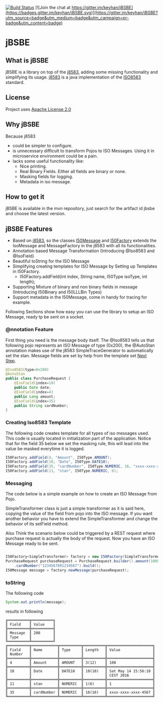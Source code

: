 [![Build Status](https://travis-ci.org/keyhan/jBSBE.svg?branch=master)](https://travis-ci.org/keyhan/jBSBE)
[![Join the chat at https://gitter.im/keyhan/jBSBE](https://badges.gitter.im/keyhan/jBSBE.svg)](https://gitter.im/keyhan/jBSBE?utm_source=badge&utm_medium=badge&utm_campaign=pr-badge&utm_content=badge)
# jBSBE
## What is jBSBE

jBSBE is a library on top of the [j8583](https://github.com/chochos/j8583), adding some missing functionality and simplifying its usage.  [j8583](https://github.com/chochos/j8583) is a java implementation of the [ISO8583](https://en.wikipedia.org/wiki/ISO_8583) standard.

License
----------------
Project uses [Apache License 2.0](LICENSE)

## Why jBSBE
Because j8583
- could be simpler to configure.
- is unnecessary difficult to transform Pojos to ISO Messages. Using it in microservice environment could be a pain.
- lacks some useful functionality like:
  - Nice printing.
  - Real Binary Fields. Either all fields are binary or none.
  - Masking fields for logging.
  - Metadata in iso message.

## How to get it

jBSBE is available in the mvn repository, just search for the artifact id jbsbe and choose the latest version.

## jBSBE Features
- Based on  [j8583](https://github.com/chochos/j8583), so the classes [I50Message](src/main/java/org/mashad/jbsbe/iso/I50Message.java) and [I50Factory](src/main/java/org/mashad/jbsbe/iso/I50Factory.java) extends the IsoMessage and MessageFactory in the j8583 with all its functionalities.
- Annotation based Message Transformation (Introducing @Iso8583 and @IsoField)
- Beautiful toString for the ISO Message
- Simplifying creating templates for ISO Message by Setting up Templates in I50Factory.
  - I50Factory.addField(int index, String name, I50Type isoType, int length);
- Supporting Mixture of binary and non binary fields in message (Introducing I50Binary and I50LLLBin Types)
- Support metadata in the I50Message, come in handy for tracing for example.

Following Sections show how easy you can use the library to setup an ISO Message, ready tp be sent on a socket.

### @nnotation Feature
First thing you need is the message body itself. The @Iso8583 tells us that following pojo represents an ISO Message of type (0x200), the @AutoStan annotation makes use of the j8583 SimpleTraceGenerator to automatically set the stan. Message fields are set by help from the template set [Next Step](#creating-iso8583-template).
```java
@Iso8583(type=0x200)
@AutoStan
public class PurchaseRequest {
	@IsoField(index=10)
	public Date date;
	@IsoField(index=4)
	public Long amount;
	@IsoField(index=35)
	public String cardNumber;
}
```

### Creating Iso8583 Template
The following code creates template for all types of iso messages used. This code is usually located in initialization part of the application. Notice that for the field 35 below we set the masking rule, this will lead into the value be masked everytime it is logged.
```java
I50Factory.addField(4, "Amount", I50Type.AMOUNT);
I50Factory.addField(10, "Date", I50Type.DATE10);
I50Factory.addField(35, "cardNumber", I50Type.NUMERIC, 16, "xxxx-xxxx-xxxx-####");
I50Factory.addField(11, "stan", I50Type.NUMERIC, 6);

```

### Messaging
The code below is a simple example on how to create an ISO Message from Pojo.

SimpleTransformer class is just a simple transformer as it is said here, copying the value of the field from pojo into the ISO message. If you want another behavior you have to extend the SimpleTransformer and change the behavior of its setField method.

Also Think the scenario below could be triggered by a REST request where purchase request is actually the body of the request. Now you have an ISO Message ready to be sent.

```java

I50Factory<SimpleTransformer> factory = new I50Factory(SimpleTransformer.class);
PurchaseRequest purchaseRequest = PurchaseRequest.builder().amount(100L).date(new Date())
	.cardNumber("1234567891234567").build();
I50Message message = factory.newMessage(purchaseRequest);
```

### toString
The following code
```java
System.out.println(message);
```
results in following
```
╔══════════╦══════════╗
║ Field    ║ Value    ║
╠══════════╬══════════╣
║ Message  ║ 200      ║
║ Type     ║          ║
╚══════════╩══════════╝
╔══════════╦════════════╦══════════╦══════════╦═════════════════════╗
║ Field    ║ Name       ║ Type     ║ Length   ║ Value               ║
║ Number   ║            ║          ║          ║                     ║
╠══════════╬════════════╬══════════╬══════════╬═════════════════════╣
║ 4        ║ Amount     ║ AMOUNT   ║ 3(12)    ║ 100                 ║
╠══════════╬════════════╬══════════╬══════════╬═════════════════════╣
║ 10       ║ Date       ║ DATE10   ║ 10(10)   ║ Sat May 14 15:56:10 ║
║          ║            ║          ║          ║ CEST 2016           ║
╠══════════╬════════════╬══════════╬══════════╬═════════════════════╣
║ 11       ║ stan       ║ NUMERIC  ║ 1(6)     ║ 1                   ║
╠══════════╬════════════╬══════════╬══════════╬═════════════════════╣
║ 35       ║ cardNumber ║ NUMERIC  ║ 16(16)   ║ xxxx-xxxx-xxxx-4567 ║
╚══════════╩════════════╩══════════╩══════════╩═════════════════════╝
```
